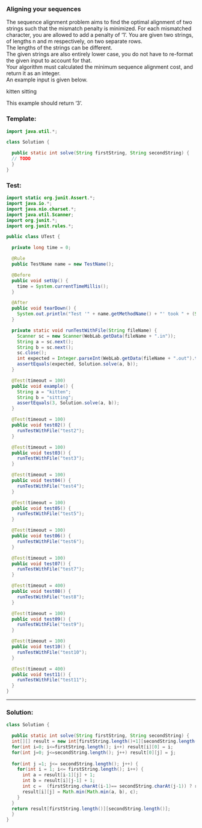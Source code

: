 ### Aligning your sequences
The sequence alignment problem aims to find the optimal alignment of two strings such that the mismatch penalty is minimized. 
For each mismatched character, you are allowed to add a penalty of ‘1’.
You are given two strings, of lengths n and m respectively, on two separate rows.  
The lengths of the strings can be different.  
The given strings are also entirely lower case, you do not have to re-format the given input to account for that.  
Your algorithm must calculated the minimum sequence alignment cost, and return it as an integer.  
An example input is given below.

kitten
sitting  

This example should return ‘3’.

### Template: 
```java
import java.util.*;

class Solution {

  public static int solve(String firstString, String secondString) {
  // TODO
  }
}

```

### Test: 
```java
import static org.junit.Assert.*;
import java.io.*;
import java.nio.charset.*;
import java.util.Scanner;
import org.junit.*;
import org.junit.rules.*;

public class UTest {

  private long time = 0;

  @Rule
  public TestName name = new TestName();

  @Before
  public void setUp() {
    time = System.currentTimeMillis();
  }

  @After
  public void tearDown() {
    System.out.println("Test '" + name.getMethodName() + "' took " + (System.currentTimeMillis() - time) + "ms");
  }

  private static void runTestWithFile(String fileName) {
    Scanner sc = new Scanner(WebLab.getData(fileName + ".in"));
    String a = sc.next();
    String b = sc.next();
    sc.close();
    int expected = Integer.parseInt(WebLab.getData(fileName + ".out").trim());
    assertEquals(expected, Solution.solve(a, b));
  }

  @Test(timeout = 100)
  public void example() {
    String a = "kitten";
    String b = "sitting";
    assertEquals(3, Solution.solve(a, b));
  }

  @Test(timeout = 100)
  public void test02() {
    runTestWithFile("test2");
  }

  @Test(timeout = 100)
  public void test03() {
    runTestWithFile("test3");
  }

  @Test(timeout = 100)
  public void test04() {
    runTestWithFile("test4");
  }

  @Test(timeout = 100)
  public void test05() {
    runTestWithFile("test5");
  }

  @Test(timeout = 100)
  public void test06() {
    runTestWithFile("test6");
  }

  @Test(timeout = 100)
  public void test07() {
    runTestWithFile("test7");
  }

  @Test(timeout = 400)
  public void test08() {
    runTestWithFile("test8");
  }

  @Test(timeout = 100)
  public void test09() {
    runTestWithFile("test9");
  }

  @Test(timeout = 100)
  public void test10() {
    runTestWithFile("test10");
  }

  @Test(timeout = 400)
  public void test11() {
    runTestWithFile("test11");
  }
}

```

___________________________________________________________________________________________________________
### Solution:
```java
class Solution {

  public static int solve(String firstString, String secondString) {
  int[][] result = new int[firstString.length()+1][secondString.length()+1];
  for(int i=0; i<=firstString.length(); i++) result[i][0] = i;
  for(int j=0; j<=secondString.length(); j++) result[0][j] = j;
  
  for(int j =1; j<= secondString.length(); j++) {
    for(int i = 1; i<= firstString.length(); i++) {
      int a = result[i-1][j] + 1;
      int b = result[i][j-1] + 1;
      int c =  (firstString.charAt(i-1)== secondString.charAt(j-1)) ? result[i-1][j-1] : result[i-1][j-1]+1;
      result[i][j] = Math.min(Math.min(a, b), c);
    }
  }
  return result[firstString.length()][secondString.length()];
  }
}

```
